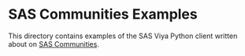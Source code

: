 # SAS Communities Examples

This directory contains examples of the SAS Viya Python client written about
on [SAS Communities](https://communities.sas.com/t5/SAS-Viya-Coders-Library/tkb-p/cas%40tkb).
